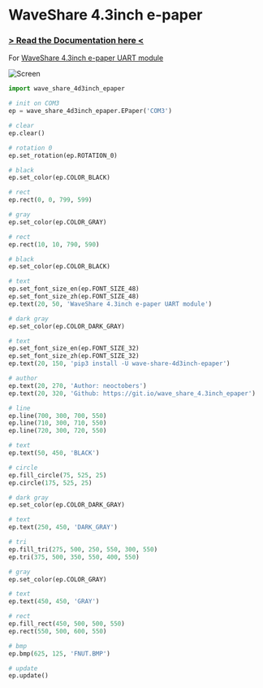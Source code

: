 # WaveShare 4.3inch e-paper

### [> Read the Documentation here < ](https://neoctobers.readthedocs.io/en/latest/dev/wave_share_4d3inch_epaper.html)

For [WaveShare 4.3inch e-paper UART module](http://www.waveshare.net/wiki/4.3inch_e-Paper_UART_Module)

![Screen](screen.jpg)

```python
import wave_share_4d3inch_epaper

# init on COM3
ep = wave_share_4d3inch_epaper.EPaper('COM3')

# clear
ep.clear()

# rotation 0
ep.set_rotation(ep.ROTATION_0)

# black
ep.set_color(ep.COLOR_BLACK)

# rect
ep.rect(0, 0, 799, 599)

# gray
ep.set_color(ep.COLOR_GRAY)

# rect
ep.rect(10, 10, 790, 590)

# black
ep.set_color(ep.COLOR_BLACK)

# text
ep.set_font_size_en(ep.FONT_SIZE_48)
ep.set_font_size_zh(ep.FONT_SIZE_48)
ep.text(20, 50, 'WaveShare 4.3inch e-paper UART module')

# dark gray
ep.set_color(ep.COLOR_DARK_GRAY)

# text
ep.set_font_size_en(ep.FONT_SIZE_32)
ep.set_font_size_zh(ep.FONT_SIZE_32)
ep.text(20, 150, 'pip3 install -U wave-share-4d3inch-epaper')

# author
ep.text(20, 270, 'Author: neoctobers')
ep.text(20, 320, 'Github: https://git.io/wave_share_4.3inch_epaper')

# line
ep.line(700, 300, 700, 550)
ep.line(710, 300, 710, 550)
ep.line(720, 300, 720, 550)

# text
ep.text(50, 450, 'BLACK')

# circle
ep.fill_circle(75, 525, 25)
ep.circle(175, 525, 25)

# dark gray
ep.set_color(ep.COLOR_DARK_GRAY)

# text
ep.text(250, 450, 'DARK_GRAY')

# tri
ep.fill_tri(275, 500, 250, 550, 300, 550)
ep.tri(375, 500, 350, 550, 400, 550)

# gray
ep.set_color(ep.COLOR_GRAY)

# text
ep.text(450, 450, 'GRAY')

# rect
ep.fill_rect(450, 500, 500, 550)
ep.rect(550, 500, 600, 550)

# bmp
ep.bmp(625, 125, 'FNUT.BMP')

# update
ep.update()
```